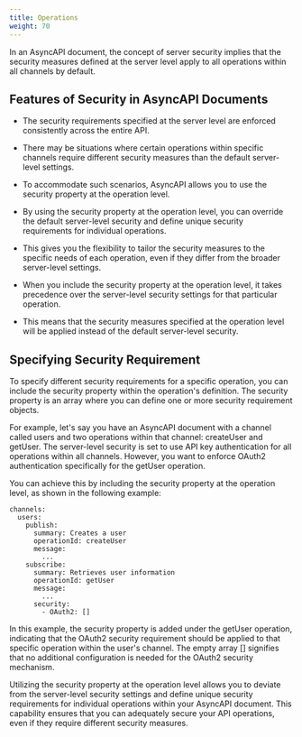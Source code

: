 ```yaml
---
title: Operations
weight: 70
---
```


In an AsyncAPI document, the concept of server security implies that the security measures defined at the server level apply to all operations within all channels by default. 

## Features of Security in AsyncAPI Documents

- The security requirements specified at the server level are enforced consistently across the entire API.

- There may be situations where certain operations within specific channels require different security measures than the default server-level settings.

- To accommodate such scenarios, AsyncAPI allows you to use the security property at the operation level.

- By using the security property at the operation level, you can override the default server-level security and define unique security requirements for individual operations.

- This gives you the flexibility to tailor the security measures to the specific needs of each operation, even if they differ from the broader server-level settings.

- When you include the security property at the operation level, it takes precedence over the server-level security settings for that particular operation.

- This means that the security measures specified at the operation level will be applied instead of the default server-level security.

## Specifying Security Requirement 

To specify different security requirements for a specific operation, you can include the security property within the operation's definition. 
The security property is an array where you can define one or more security requirement objects.

For example, let's say you have an AsyncAPI document with a channel called users and two operations within that channel: createUser and getUser. 
The server-level security is set to use API key authentication for all operations within all channels. 
However, you want to enforce OAuth2 authentication specifically for the getUser operation.

You can achieve this by including the security property at the operation level, as shown in the following example:

```
channels:
  users:
    publish:
      summary: Creates a user
      operationId: createUser
      message:
        ...
    subscribe:
      summary: Retrieves user information
      operationId: getUser
      message:
        ...
      security:
        - OAuth2: []
```

In this example, the security property is added under the getUser operation, indicating that the OAuth2 security requirement should be applied to that specific operation within the user's channel. The empty array [] signifies that no additional configuration is needed for the OAuth2 security mechanism.

Utilizing the security property at the operation level allows you to deviate from the server-level security settings and define unique security requirements for individual operations within your AsyncAPI document. This capability ensures that you can adequately secure your API operations, even if they require different security measures.

